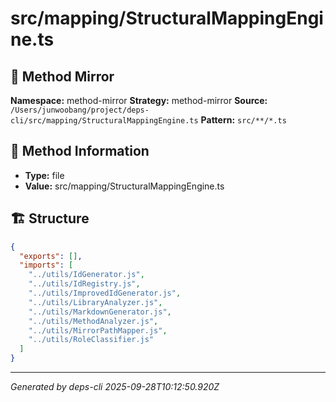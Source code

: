 # src/mapping/StructuralMappingEngine.ts

## 🔧 Method Mirror

**Namespace:** method-mirror
**Strategy:** method-mirror
**Source:** `/Users/junwoobang/project/deps-cli/src/mapping/StructuralMappingEngine.ts`
**Pattern:** `src/**/*.ts`

## 📝 Method Information

- **Type:** file
- **Value:** src/mapping/StructuralMappingEngine.ts

## 🏗️ Structure

```json
{
  "exports": [],
  "imports": [
    "../utils/IdGenerator.js",
    "../utils/IdRegistry.js",
    "../utils/ImprovedIdGenerator.js",
    "../utils/LibraryAnalyzer.js",
    "../utils/MarkdownGenerator.js",
    "../utils/MethodAnalyzer.js",
    "../utils/MirrorPathMapper.js",
    "../utils/RoleClassifier.js"
  ]
}
```

---
*Generated by deps-cli 2025-09-28T10:12:50.920Z*
